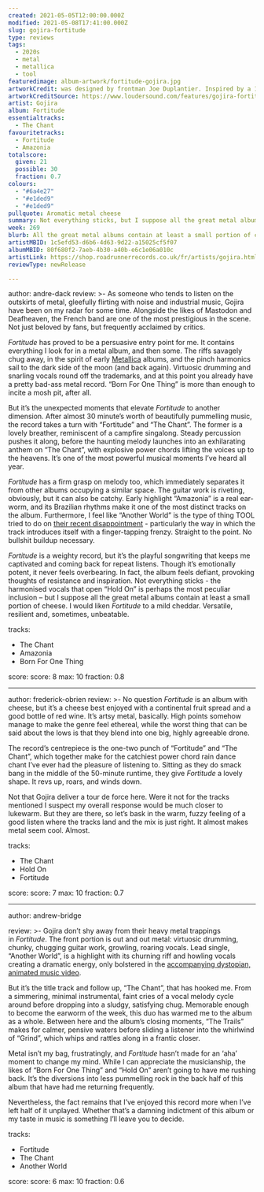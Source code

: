 ```yaml
---
created: 2021-05-05T12:00:00.000Z
modified: 2021-05-08T17:41:00.000Z
slug: gojira-fortitude
type: reviews
tags:
  - 2020s
  - metal
  - metallica
  - tool
featuredimage: album-artwork/fortitude-gojira.jpg
artworkCredit: was designed by frontman Joe Duplantier. Inspired by a 1898 painting of the Greek god Athena by Austrian artist Gustav Klimt, Duplantier ‘wanted to represent an indigenous person, because a lot of the album is a tribute to indigenous communities – I wanted to represent that aspect.’
artworkCreditSource: https://www.loudersound.com/features/gojira-fortitude-album-artwork-interview
artist: Gojira
album: Fortitude
essentialtracks:
  - The Chant
favouritetracks:
  - Fortitude
  - Amazonia
totalscore:
  given: 21
  possible: 30
  fraction: 0.7
colours:
  - "#6a4e27"
  - "#e1ded9"
  - "#e1ded9"
pullquote: Aromatic metal cheese
summary: Not everything sticks, but I suppose all the great metal albums contain at least a small portion of cheese. I would liken Fortitude to a mild cheddar. Versatile, resilient and, sometimes, unbeatable.
week: 269
blurb: All the great metal albums contain at least a small portion of cheese. Fortitude is similar to a mild cheddar. Versatile, resilient and, sometimes, unbeatable.
artistMBID: 1c5efd53-d6b6-4d63-9d22-a15025cf5f07
albumMBID: 80f680f2-7aeb-4b30-a40b-e6c1e06a010c
artistLink: https://shop.roadrunnerrecords.co.uk/fr/artists/gojira.html
reviewType: newRelease

---
```

author: andre-dack
review: >-
  As someone who tends to listen on the outskirts of metal, gleefully flirting with noise and industrial music, Gojira have been on my radar for some time. Alongside the likes of Mastodon and Deafheaven, the French band are one of the most prestigious in the scene. Not just beloved by fans, but frequently acclaimed by critics.
  
  _Fortitude_ has proved to be a persuasive entry point for me. It contains everything I look for in a metal album, and then some. The riffs savagely chug away, in the spirit of early [Metallica](/listening-parties/metallica-hardwired-to-self-destruct/) albums, and the pinch harmonics sail to the dark side of the moon (and back again). Virtuosic drumming and snarling vocals round off the trademarks, and at this point you already have a pretty bad-ass metal record. “Born For One Thing” is more than enough to incite a mosh pit, after all.

  But it’s the unexpected moments that elevate _Fortitude_ to another dimension. After almost 30 minute’s worth of beautifully pummelling music, the record takes a turn with “Fortitude” and “The Chant”. The former is a lovely breather, reminiscent of a campfire singalong. Steady percussion pushes it along, before the haunting melody launches into an exhilarating anthem on “The Chant”, with explosive power chords lifting the voices up to the heavens. It’s one of the most powerful musical moments I’ve heard all year.

  _Fortitude_ has a firm grasp on melody too, which immediately separates it from other albums occupying a similar space. The guitar work is riveting, obviously, but it can also be catchy. Early highlight “Amazonia” is a real ear-worm, and its Brazilian rhythms make it one of the most distinct tracks on the album. Furthermore, I feel like “Another World” is the type of thing TOOL tried to do on [their recent disappointment](/reviews/tool-fear-inoculum/) - particularly the way in which the track introduces itself with a finger-tapping frenzy. Straight to the point. No bullshit buildup necessary.

  _Fortitude_ is a weighty record, but it’s the playful songwriting that keeps me captivated and coming back for repeat listens. Though it’s emotionally potent, it never feels overbearing. In fact, the album feels defiant, provoking thoughts of resistance and inspiration. Not everything sticks - the harmonised vocals that open “Hold On” is perhaps the most peculiar inclusion – but I suppose all the great metal albums contain at least a small portion of cheese. I would liken _Fortitude_ to a mild cheddar. Versatile, resilient and, sometimes, unbeatable.

tracks:
  - The Chant
  - Amazonia
  - Born For One Thing

score:
  score: 8
  max: 10
  fraction: 0.8

---
author: frederick-obrien
review: >-
  No question _Fortitude_ is an album with cheese, but it’s a cheese best enjoyed with a continental fruit spread and a good bottle of red wine. It’s artsy metal, basically. High points somehow manage to make the genre feel ethereal, while the worst thing that can be said about the lows is that they blend into one big, highly agreeable drone.

  The record’s centrepiece is the one-two punch of “Fortitude” and “The Chant”, which together make for the catchiest power chord rain dance chant I’ve ever had the pleasure of listening to. Sitting as they do smack bang in the middle of the 50-minute runtime, they give _Fortitude_ a lovely shape. It revs up, roars, and winds down.

  Not that Gojira deliver a tour de force here. Were it not for the tracks mentioned I suspect my overall response would be much closer to lukewarm. But they are there, so let’s bask in the warm, fuzzy feeling of a good listen where the tracks land and the mix is just right. It almost makes metal seem cool. Almost.

tracks:
  - The Chant
  - Hold On
  - Fortitude

score:
  score: 7
  max: 10
  fraction: 0.7

---

author: andrew-bridge

review: >-
  Gojira don’t shy away from their heavy metal trappings in _Fortitude_. The front portion is out and out metal: virtuosic drumming, chunky, chugging guitar work, growling, roaring vocals. Lead single, “Another World”, is a highlight with its churning riff and howling vocals creating a dramatic energy, only bolstered in the [accompanying dystopian, animated music video](https://www.youtube.com/watch?v=iqrMFNMgVS0).

  But it’s the title track and follow up, “The Chant”, that has hooked me. From a simmering, minimal instrumental, faint cries of a vocal melody cycle around before dropping into a sludgy, satisfying chug. Memorable enough to become the earworm of the week, this duo has warmed me to the album as a whole. Between here and the album’s closing moments, “The Trails” makes for calmer, pensive waters before sliding a listener into the whirlwind of “Grind”, which whips and rattles along in a frantic closer.

  Metal isn’t my bag, frustratingly, and _Fortitude_ hasn’t made for an ‘aha’ moment to change my mind. While I can appreciate the musicianship, the likes of “Born For One Thing” and “Hold On” aren’t going to have me rushing back. It’s the diversions into less pummelling rock in the back half of this album that have had me returning frequently.
  
  Nevertheless, the fact remains that I’ve enjoyed this record more when I’ve left half of it unplayed. Whether that’s a damning indictment of this album or my taste in music is something I’ll leave you to decide.

tracks:
  - Fortitude
  - The Chant
  - Another World

score:
  score: 6
  max: 10
  fraction: 0.6
